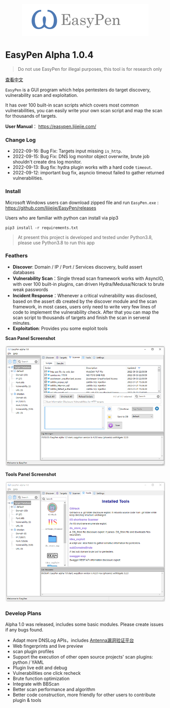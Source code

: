 <div align="center">
<img src="ui/resource/readme_logo.png" />
</div>

# EasyPen Alpha 1.0.4

> Do not use EasyPen for illegal purposes, this tool is for research only

[查看中文](https://github.com/lijiejie/EasyPen/blob/main/README_CN.md) 

`EasyPen` is a GUI program which helps pentesters do target discovery, vulnerability scan and exploitation.

It has over 100 built-in scan scripts which covers most common vulnerabilities, you can easily write your own scan script and map the scan for thousands of targets. 

**User Manual**： https://easypen.lijiejie.com/      

### Change Log

* 2022-09-16: Bug Fix: Targets input missing `is_http`.
* 2022-09-15: Bug Fix: DNS log monitor object overwrite, brute job shouldn't create dns log monitor.
* 2022-09-13: Bug fix: hydra plugin works with a hard code `timeout`. 
* 2022-09-12: important bug fix, asyncio timeout failed to gather returned vulnerabilities. 

### Install

Microsoft Windows users can download zipped file and run `EasyPen.exe` : https://github.com/lijiejie/EasyPen/releases

Users who are familiar with python can install via pip3

```
pip3 install -r requirements.txt
```

> At present this project is developed and tested under Python3.8, please use Python3.8 to run this app

### Feathers

* **Discover**: Domain / IP / Port / Services discovery,  build assert databases
* **Vulnerability Scan**：Single thread scan framework works with AsyncIO, with over 100 built-in plugins, can driven Hydra/Medusa/Ncrack to brute weak passwords
* **Incident Response**：Whenever a critical vulnerability was disclosed, based on the assert db created by the discover module and the scan framework, in most cases, users only need to write very few lines of code to implement the vulnerability check.  After that you can map the scan script to thousands of targets and finish the scan in serveral minutes.
* **Exploitation**: Provides you some exploit tools



**Scan Panel Screenshot**

![](ui/resource/screenshot.png)



**Tools Panel Screenshot**

![](ui/resource/easypen_tools.png)

### Develop Plans

Alpha 1.0 was released, includes some basic modules. Please create issues if any bugs found.  

* Adapt more DNSLog APIs，includes [Antenna漏洞验证平台](https://github.com/wuba/Antenna) 
* Web fingerprints and live preview
* scan plugin profiles
* Support the execution of other open source projects' scan plugins:  python / YAML
* Plugin live edit and debug
* Vulnerabilities one click recheck
* Brute function optimization
* Integrate with BBScan
* Better scan performance and algorithm
* Better code construction, more friendly for other users to contribute plugin & tools